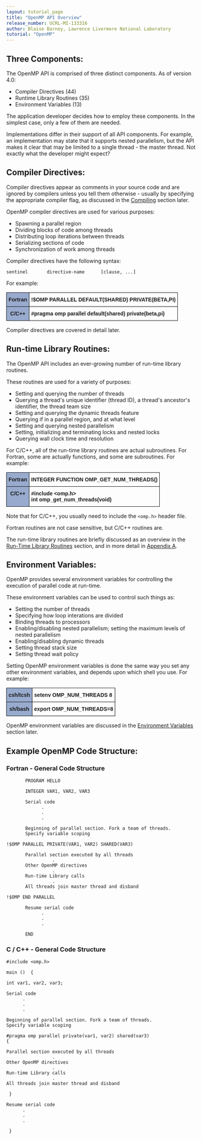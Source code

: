 ```yaml
---
layout: tutorial_page
title: "OpenMP API Overview"
release_number: UCRL-MI-133316
author: Blaise Barney, Lawrence Livermore National Laboratory
tutorial: "OpenMP"
---
```


## Three Components:

The OpenMP API is comprised of three distinct components. As of version 4.0:
* Compiler Directives (44)
* Runtime Library Routines (35)
* Environment Variables (13) 

The application developer decides how to employ these components. In the simplest case, only a few of them are needed.

Implementations differ in their support of all API components. For example, an implementation may state that it supports nested parallelism, but the API makes it clear that may be limited to a single thread - the master thread. Not exactly what the developer might expect? 

## Compiler Directives:

Compiler directives appear as comments in your source code and are ignored by compilers unless you tell them otherwise - usually by specifying the appropriate compiler flag, as discussed in the [Compiling](compiling.md) section later.

OpenMP compiler directives are used for various purposes:
* Spawning a parallel region
* Dividing blocks of code among threads
* Distributing loop iterations between threads
* Serializing sections of code
* Synchronization of work among threads 

Compiler directives have the following syntax:

`sentinel       directive-name      [clause, ...]`

For example:

<style type="text/css">
.tg  {border-collapse:collapse;border-spacing:0;}
.tg td{border-color:black;border-style:solid;border-width:1px;font-family:Arial, sans-serif;font-size:14px;
  overflow:hidden;padding:10px 5px;word-break:normal;}
.tg th{border-color:black;border-style:solid;border-width:1px;font-family:Arial, sans-serif;font-size:14px;
  font-weight:normal;overflow:hidden;padding:10px 5px;word-break:normal;}
.tg .tg-1wig{font-weight:bold;text-align:left;vertical-align:top}
.tg .tg-xq0d{background-color:#98ABCE;font-weight:bold;text-align:center;vertical-align:top}
</style>
<table class="tg">
<thead>
  <tr>
    <th class="tg-xq0d"><span style="background-color:#98ABCE">Fortran</span></th>
    <th class="tg-1wig">!$OMP PARALLEL DEFAULT(SHARED) PRIVATE(BETA,PI) </th>
  </tr>
</thead>
<tbody>
  <tr>
    <td class="tg-xq0d"><span style="background-color:#98ABCE">C/C++</span></td>
    <td class="tg-1wig">#pragma omp parallel default(shared) private(beta,pi)</td>
  </tr>
</tbody>
</table>

Compiler directives are covered in detail later. 

## Run-time Library Routines:

The OpenMP API includes an ever-growing number of run-time library routines.

These routines are used for a variety of purposes:
* Setting and querying the number of threads
* Querying a thread's unique identifier (thread ID), a thread's ancestor's identifier, the thread team size
* Setting and querying the dynamic threads feature
* Querying if in a parallel region, and at what level
* Setting and querying nested parallelism
* Setting, initializing and terminating locks and nested locks
* Querying wall clock time and resolution 

For C/C++, all of the run-time library routines are actual subroutines. For Fortran, some are actually functions, and some are subroutines. For example:

<style type="text/css">
.tg  {border-collapse:collapse;border-spacing:0;}
.tg td{border-color:black;border-style:solid;border-width:1px;font-family:Arial, sans-serif;font-size:14px;
  overflow:hidden;padding:10px 5px;word-break:normal;}
.tg th{border-color:black;border-style:solid;border-width:1px;font-family:Arial, sans-serif;font-size:14px;
  font-weight:normal;overflow:hidden;padding:10px 5px;word-break:normal;}
.tg .tg-1wig{font-weight:bold;text-align:left;vertical-align:top}
.tg .tg-xq0d{background-color:#98ABCE;font-weight:bold;text-align:center;vertical-align:top}
</style>
<table class="tg">
<thead>
  <tr>
    <th class="tg-xq0d"><span style="background-color:#98ABCE">Fortran</span></th>
    <th class="tg-1wig">INTEGER FUNCTION OMP_GET_NUM_THREADS() </th>
  </tr>
</thead>
<tbody>
  <tr>
    <td class="tg-xq0d"><span style="background-color:#98ABCE">C/C++</span></td>
    <td class="tg-1wig">#include &lt;omp.h&gt; <br>int omp_get_num_threads(void)</td>
  </tr>
</tbody>
</table>

Note that for C/C++, you usually need to include the `<omp.h>` header file.

Fortran routines are not case sensitive, but C/C++ routines are.

The run-time library routines are briefly discussed as an overview in the [Run-Time Library Routines](run_time_routines.md) section, and in more detail in [Appendix A](appendix_a.md). 

## Environment Variables:

OpenMP provides several environment variables for controlling the execution of parallel code at run-time.

These environment variables can be used to control such things as:
* Setting the number of threads
* Specifying how loop interations are divided
* Binding threads to processors
* Enabling/disabling nested parallelism; setting the maximum levels of nested parallelism
* Enabling/disabling dynamic threads
* Setting thread stack size
* Setting thread wait policy 

Setting OpenMP environment variables is done the same way you set any other environment variables, and depends upon which shell you use. For example:

<style type="text/css">
.tg  {border-collapse:collapse;border-spacing:0;}
.tg td{border-color:black;border-style:solid;border-width:1px;font-family:Arial, sans-serif;font-size:14px;
  overflow:hidden;padding:10px 5px;word-break:normal;}
.tg th{border-color:black;border-style:solid;border-width:1px;font-family:Arial, sans-serif;font-size:14px;
  font-weight:normal;overflow:hidden;padding:10px 5px;word-break:normal;}
.tg .tg-1wig{font-weight:bold;text-align:left;vertical-align:top}
.tg .tg-xq0d{background-color:#98ABCE;font-weight:bold;text-align:center;vertical-align:top}
</style>
<table class="tg">
<thead>
  <tr>
    <th class="tg-xq0d"><span style="background-color:#98ABCE">csh/tcsh</span></th>
    <th class="tg-1wig">setenv OMP_NUM_THREADS 8 </th>
  </tr>
</thead>
<tbody>
  <tr>
    <td class="tg-xq0d"><span style="background-color:#98ABCE">sh/bash</span></td>
    <td class="tg-1wig">export OMP_NUM_THREADS=8</td>
  </tr>
</tbody>
</table>

OpenMP environment variables are discussed in the [Environment Variables](env_vars.md) section later. 

## Example OpenMP Code Structure:

### Fortran - General Code Structure

```
       PROGRAM HELLO

       INTEGER VAR1, VAR2, VAR3

       Serial code 
             .
             .
             .

       Beginning of parallel section. Fork a team of threads. 
       Specify variable scoping 

!$OMP PARALLEL PRIVATE(VAR1, VAR2) SHARED(VAR3)

       Parallel section executed by all threads 
                 .
       Other OpenMP directives
                 .
       Run-time Library calls
                 .
       All threads join master thread and disband 

!$OMP END PARALLEL

       Resume serial code 
             .
             .
             .

       END
```

### C / C++ - General Code Structure

```
#include <omp.h>

main ()  {

int var1, var2, var3;

Serial code 
      .
      .
      .

Beginning of parallel section. Fork a team of threads.
Specify variable scoping 

#pragma omp parallel private(var1, var2) shared(var3)
{

Parallel section executed by all threads 
                 .
Other OpenMP directives
                 .
Run-time Library calls
                 .
All threads join master thread and disband 

 }  

Resume serial code 
      .
      .
      .

 }
```